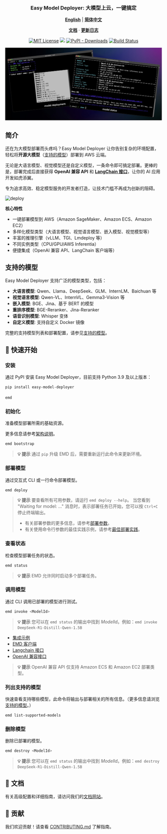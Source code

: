 <p align="center">
    <h3 align="center">Easy Model Deployer: 大模型上云，一键搞定</h3>
</p>

<p align="center">
  <a href="README.md"><strong>English</strong></a> |
  <a href="README_zh.md"><strong>简体中文</strong></a>
</p>

<p align="center">
  <a href="https://aws-samples.github.io/easy-model-deployer/en/installation"><strong>文档</strong></a> ·
  <a href="https://github.com/aws-samples/easy-model-deployer/releases"><strong>更新日志</strong></a>
</p>

<p align="center">
  <a href="https://opensource.org/licenses/MIT"><img src="https://img.shields.io/badge/License-MIT-yellowgreen.svg" alt="MIT License"></a>
  <a href="https://pypi.org/project/easy_model_deployer"><img src="https://img.shields.io/pypi/v/easy_model_deployer.svg?logo=pypi&label=PyPI&logoColor=gold"></a>
  <a href="https://pypi.org/project/easy_model_deployer"><img alt="PyPI - Downloads" src="https://img.shields.io/pypi/dw/easy_model_deployer"></a>
  <a href="https://github.com/aws-samples/easy-model-deployer/actions/workflows/release-package.yml"><img src="https://github.com/aws-samples/easy-model-deployer/actions/workflows/release-package.yml/badge.svg" alt="Build Status"></a>
</p>

![header](docs/images/header.jpg)

## 简介

还在为大模型部署而头疼吗？Easy Model Deployer 让你告别复杂的环境配置，轻松将**开源大模型**（[支持的模型](docs/en/supported_models.md)）部署到 AWS 云端。

无论是大语言模型、视觉模型还是自定义模型，一条命令即可搞定部署。更棒的是，部署完成后直接获得 **OpenAI 兼容 API** 和 [**LangChain 接口**](https://github.com/langchain-ai/langchain)，让你的 AI 应用开发如虎添翼。

专为追求高效、稳定模型服务的开发者打造，让技术门槛不再成为创新的阻碍。

![deploy](docs/images/demo-deploy.avif)

**核心特性**

- 一键部署模型到 AWS（Amazon SageMaker、Amazon ECS、Amazon EC2）
- 多样化模型类型（大语言模型、视觉语言模型、嵌入模型、视觉模型等）
- 丰富的推理引擎（vLLM、TGI、Lmdeploy 等）
- 不同实例类型（CPU/GPU/AWS Inferentia）
- 便捷集成（OpenAI 兼容 API、LangChain 客户端等）

## 支持的模型

Easy Model Deployer 支持广泛的模型类型，包括：

- **大语言模型**: Qwen、Llama、DeepSeek、GLM、InternLM、Baichuan 等
- **视觉语言模型**: Qwen-VL、InternVL、Gemma3-Vision 等
- **嵌入模型**: BGE、Jina、基于 BERT 的模型
- **重排序模型**: BGE-Reranker、Jina-Reranker
- **语音识别模型**: Whisper 变体
- **自定义模型**: 支持自定义 Docker 镜像

完整的支持模型列表和部署配置，请参见[支持的模型](docs/en/supported_models.md)。

## 🔧 快速开始

### 安装

通过 PyPI 安装 Easy Model Deployer，目前支持 Python 3.9 及以上版本：

```bash
pip install easy-model-deployer

emd
```

### 初始化

准备模型部署所需的基础资源。

更多信息请参考[架构说明](https://aws-samples.github.io/easy-model-deployer/en/architecture/)。

```bash
emd bootstrap
```

> **💡 提示** 通过 `pip` 升级 EMD 后，需要重新运行此命令来更新环境。

### 部署模型

通过交互式 CLI 或一行命令部署模型。

```bash
emd deploy
```

> **💡 提示** 要查看所有可用参数，请运行 `emd deploy --help`。
> 当您看到 "Waiting for model: ..." 消息时，表示部署任务已开始，您可以按 `Ctrl+C` 停止终端输出。
>
> - 有关部署参数的更多信息，请参考[部署参数](docs/en/installation.md)。
> - 有关使用命令行参数的最佳实践示例，请参考[最佳部署实践](docs/en/best_deployment_practices.md)。

### 查看状态

检查模型部署任务的状态。

```bash
emd status
```

> **💡 提示** EMD 允许同时启动多个部署任务。

### 调用模型

通过 CLI 调用已部署的模型进行测试。

```bash
emd invoke <ModelId>
```

> **💡 提示** 您可以在 `emd status` 的输出中找到 *ModelId*。例如：`emd invoke DeepSeek-R1-Distill-Qwen-1.5B`

- [集成示例](https://aws-samples.github.io/easy-model-deployer/)
- [EMD 客户端](docs/en/emd_client.md)
- [Langchain 接口](docs/en/langchain_interface.md)
- [OpenAI 兼容接口](docs/en/openai_compatiable.md)

> **💡 提示** OpenAI 兼容 API 仅支持 Amazon ECS 和 Amazon EC2 部署类型。

### 列出支持的模型

快速查看支持哪些模型，此命令将输出与部署相关的所有信息。（更多信息请浏览[支持的模型](docs/en/supported_models.md)。）

```bash
emd list-supported-models
```

### 删除模型

删除已部署的模型。

```bash
emd destroy <ModelId>
```

> **💡 提示** 您可以在 `emd status` 的输出中找到 *ModelId*。例如：`emd destroy DeepSeek-R1-Distill-Qwen-1.5B`

## 📖 文档

有关高级配置和详细指南，请访问我们的[文档网站](https://aws-samples.github.io/easy-model-deployer/)。

## 🤝 贡献

我们欢迎贡献！请查看 [CONTRIBUTING.md](CONTRIBUTING.md) 了解指南。
